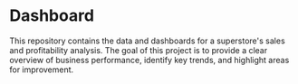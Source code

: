 # Dashboard
This repository contains the data and dashboards for a superstore's sales and profitability analysis. The goal of this project is to provide a clear overview of business performance, identify key trends, and highlight areas for improvement.

